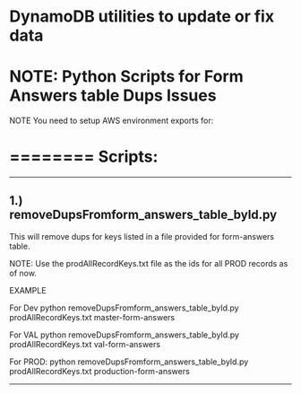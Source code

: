 
# DynamoDB utilities to update or fix data
# NOTE: Python Scripts for Form Answers table Dups Issues

NOTE You need to setup AWS environment exports for:

========
Scripts:
========

---------------------------------------------
1.) removeDupsFromform_answers_table_byId.py
---------------------------------------------

  This will remove dups for keys listed in a file provided for form-answers table.

  NOTE: Use the prodAllRecordKeys.txt file as the ids for all PROD records as of now.

  EXAMPLE

For Dev
  python removeDupsFromform_answers_table_byId.py prodAllRecordKeys.txt master-form-answers

For VAL
  python removeDupsFromform_answers_table_byId.py prodAllRecordKeys.txt val-form-answers


For PROD:
  python removeDupsFromform_answers_table_byId.py prodAllRecordKeys.txt production-form-answers

--------------------
